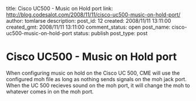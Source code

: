 title: Cisco UC500 - Music on Hold port
link: http://blog.codesalot.com/2008/11/11/cisco-uc500-music-on-hold-port/
author: tomlarse
description: 
post_id: 12
created: 2008/11/11 13:11:00
created_gmt: 2008/11/11 13:11:00
comment_status: open
post_name: cisco-uc500-music-on-hold-port
status: publish
post_type: post

# Cisco UC500 - Music on Hold port

When configuring music on hold on the Cisco UC 500, CME will use the configured moh file as long as nothing sends signals on the moh jack port. When the UC 500 recieves sound on the moh port, it will change the moh to whatever comes in on the moh port.